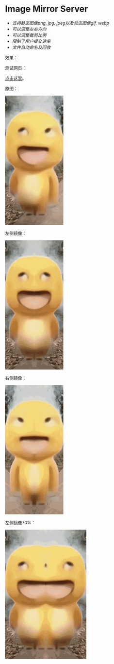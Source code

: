 # Image Mirror Server

- *支持静态图像png, jpg, jpeg以及动态图像gif. webp*
- *可以调整左右方向*
- *可以调整裁剪比例*
- *限制了用户提交速率*
- *文件自动命名及回收*

效果：

测试网页：

[点击这里](https://image.0d000721.vip)。

原图：

![Original image](https://github.com/BiaWei/image_mirror_server/blob/main/image.gif "Original image")

左侧镜像：

![Processed image](https://github.com/BiaWei/image_mirror_server/blob/main/examples/readme/processed_image.gif?raw=true "Processed image")


右侧镜像：

![Processed image](https://github.com/BiaWei/image_mirror_server/blob/main/examples/readme/processed_image_right.gif?raw=true "Processed image")

左侧镜像70%：

![Processed image](https://github.com/BiaWei/image_mirror_server/blob/main/examples/readme/processed_image_70percent.gif?raw=true "Processed image")




